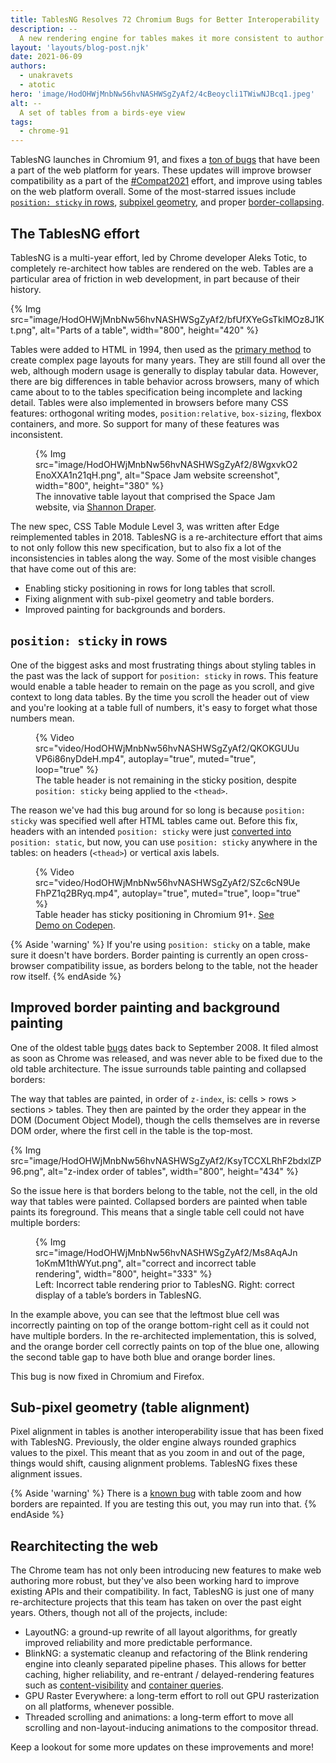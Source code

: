 ```yaml
---
title: TablesNG Resolves 72 Chromium Bugs for Better Interoperability
description: --
  A new rendering engine for tables makes it more consistent to author tabular data across the web.
layout: 'layouts/blog-post.njk'
date: 2021-06-09
authors:
  - unakravets
  - atotic
hero: 'image/HodOHWjMnbNw56hvNASHWSgZyAf2/4cBeoycli1TWiwNJBcq1.jpeg'
alt: --
  A set of tables from a birds-eye view
tags:
  - chrome-91
---
```


TablesNG launches in Chromium 91, and fixes a [ton of
bugs](https://bugs.chromium.org/p/chromium/issues/list?q=label%3ATarget-TablesNG&can=2)
that have been a part of the web platform for years. These updates will improve
browser compatibility as a part of the
[#Compat2021](https://web.dev/compat2021/) effort, and improve using tables on
the web platform overall. Some of the most-starred issues include [`position:
sticky` in
rows](https://bugs.chromium.org/p/chromium/issues/detail?id=702927&q=label%3ATarget-TablesNG&can=2&sort=pri),
[subpixel
geometry](https://bugs.chromium.org/p/chromium/issues/detail?id=377847&q=label%3ATarget-TablesNG&can=2&sort=pri),
and proper
[border-collapsing](https://bugs.chromium.org/p/chromium/issues/detail?id=2902&q=label%3ATarget-TablesNG&can=2&sort=pri).

## The TablesNG effort

TablesNG is a multi-year effort, led by Chrome developer Aleks Totic, to
completely re-architect how tables are rendered on the web. Tables are a
particular area of friction in web development, in part because of their
history. 

{% Img src="image/HodOHWjMnbNw56hvNASHWSgZyAf2/bfUfXYeGsTklMOz8J1Kt.png",
alt="Parts of a table", width="800", height="420" %}

Tables were added to HTML in 1994, then used as the [primary
method](https://codeburst.io/a-brief-history-of-trends-in-web-design-845b6acb35bc)
to create complex page layouts for many years. They are still found all over the web, 
although modern usage is generally to display tabular data.
However, there are big differences in table behavior across browsers, 
many of which came about to to the tables specification being incomplete and lacking detail.
Tables were also implemented in browsers before many CSS features:
orthogonal writing modes, `position:relative`, `box-sizing`, flexbox containers,
and more. So support for many of these features was inconsistent.

<figure>
{% Img src="image/HodOHWjMnbNw56hvNASHWSgZyAf2/8WgxvkO2EnoXXA1n21qH.png",
alt="Space Jam website screenshot", width="800", height="380" %}
<figcaption>The innovative table layout that comprised the Space Jam website, via <a href="https://codeburst.io/a-brief-history-of-trends-in-web-design-845b6acb35bc">Shannon Draper</a>.
</figcaption>
</figure>

The new spec, CSS Table Module Level 3, was written after Edge
reimplemented tables in 2018. TablesNG is a re-architecture effort that
aims to not only follow this new specification, but to also fix a lot of the
inconsistencies in tables along the way. Some of the most visible changes that
have come out of this are:

- Enabling sticky positioning in rows for long tables that scroll.
- Fixing alignment with sub-pixel geometry and table borders.
- Improved painting for backgrounds and borders.

## `position: sticky` in rows

One of the biggest asks and most frustrating things about styling tables in the
past was the lack of support for `position: sticky` in rows. This feature would enable
a table header to remain on the page as you scroll, and give context to long
data tables. By the time you scroll the header out of view and you're looking at
a table full of numbers, it's easy to forget what those numbers mean.

<figure>
{% Video src="video/HodOHWjMnbNw56hvNASHWSgZyAf2/QKOKGUUuVP6i86nyDdeH.mp4", autoplay="true", muted="true", loop="true"  %}
<figcaption>
The table header is not remaining in the sticky position, despite <code>position: sticky</code> being applied to the <code>&lt;thead&gt;</code>.</figcaption>
</figure>

The reason we've had this bug around for so long is because `position: sticky`
was specified well after HTML tables came out. Before this fix, headers with an
intended `position: sticky` were just [converted
into](https://github.com/w3c/csswg-drafts/issues/3136) `position: static`, but
now, you can use `position: sticky` anywhere in the tables: on headers (`<thead>`) or
vertical axis labels. 

<figure>
{% Video src="video/HodOHWjMnbNw56hvNASHWSgZyAf2/SZc6cN9UeFhPZ1q2BRyq.mp4", autoplay="true", muted="true", loop="true"  %}
<figcaption>
Table header has sticky positioning in Chromium 91+. <a href="https://codepen.io/una/pen/zYZdgMJ">See Demo on
Codepen</a>.
</figcaption>
</figure>

{% Aside 'warning' %} 
If you're using `position: sticky` on a table, make sure
it doesn't have borders. Border painting is currently an open cross-browser
compatibility issue, as borders belong to the table, not the header row itself.
{% endAside %}



## Improved border painting and background painting

One of the oldest table
[bugs](https://bugs.chromium.org/p/chromium/issues/detail?id=2902) dates
back to September 2008. It filed almost as soon as Chrome was released, and was
never able to be fixed due to the old table architecture. The issue surrounds
table painting and collapsed borders:

The way that tables are painted, in order of `z-index`, is: cells > rows >
sections > tables. They then are painted by the order they appear in the DOM
(Document Object Model), though the cells themselves are in reverse DOM order,
where the first cell in the table is the top-most.

{% Img src="image/HodOHWjMnbNw56hvNASHWSgZyAf2/KsyTCCXLRhF2bdxlZP96.png",
alt="z-index order of tables", width="800", height="434" %}

So the issue here is that borders belong to the table, not the cell, in the old
way that tables were painted. Collapsed borders are painted when table paints its foreground. 
This means that a single table cell could not have
multiple borders:

<figure>
{% Img src="image/HodOHWjMnbNw56hvNASHWSgZyAf2/Ms8AqAJn1oKmM1thWYut.png",
alt="correct and incorrect table rendering", width="800", height="333" %}
<figcaption>Left: Incorrect table rendering prior to TablesNG. Right: correct display of a table’s borders in TablesNG.</figcaption>
</figure>


In the example above, you can see that the leftmost blue cell was incorrectly
painting on top of the orange bottom-right cell as it could not have multiple
borders. In the re-architected implementation, this is solved, and the orange
border cell correctly paints on top of the blue one, allowing the second table
gap to have both blue and orange border lines.

This bug is now fixed in Chromium and Firefox.

## Sub-pixel geometry (table alignment)

Pixel alignment in tables is another interoperability issue that has been fixed
with TablesNG. Previously, the older engine always rounded graphics values to
the pixel. This meant that as you zoom in and out of the page, things would
shift, causing alignment problems. TablesNG fixes these alignment issues.

{% Aside 'warning' %} 
There is a [known bug](https://bugs.chromium.org/p/chromium/issues/detail?id=1201762) with table zoom and how borders are
repainted. If you are testing this out, you may run into that. {% endAside %}

## Rearchitecting the web

The Chrome team has not only been introducing new features to make web authoring
more robust, but they've also been working hard to improve existing APIs and
their compatibility. In fact, TablesNG is just one of many re-architecture
projects that this team has taken on over the past eight years. Others, though
not all of the projects, include:

- LayoutNG: a ground-up rewrite of all layout algorithms, for greatly improved
reliability and more predictable performance. 
- BlinkNG: a systematic cleanup and
refactoring of the Blink rendering engine into cleanly separated pipeline
phases. This allows for better caching, higher reliability, and re-entrant /
delayed-rendering features such as [content-visibility](/content-visibility/)
and [container queries](/new-responsive/). 
- GPU Raster Everywhere: a long-term
effort to roll out GPU rasterization on all platforms, whenever possible.
- Threaded scrolling and animations: a long-term effort to move all scrolling and
non-layout-inducing animations to the compositor thread.

Keep a lookout for some more updates on these improvements and more!
